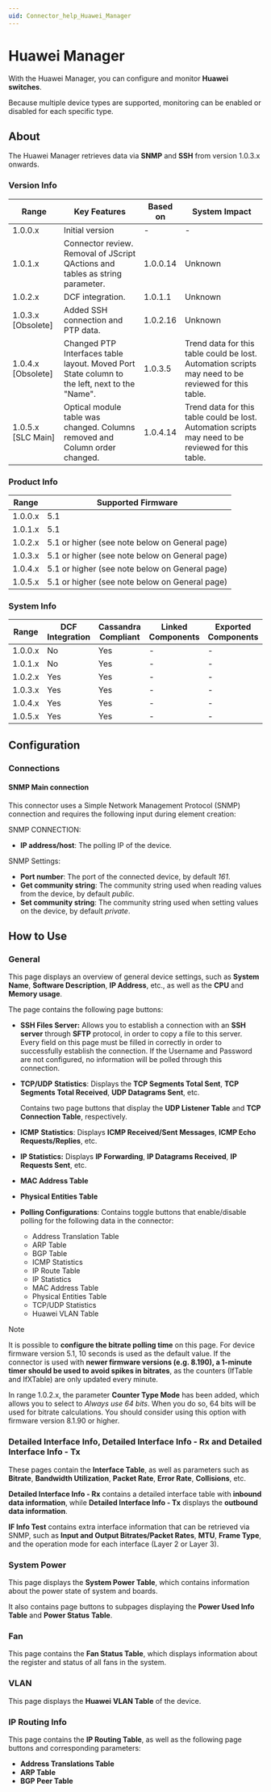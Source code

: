 ```yaml
---
uid: Connector_help_Huawei_Manager
---
```


# Huawei Manager

With the Huawei Manager, you can configure and monitor **Huawei switches**.

Because multiple device types are supported, monitoring can be enabled or disabled for each specific type.

## About

The Huawei Manager retrieves data via **SNMP** and **SSH** from version 1.0.3.x onwards.

### Version Info

| Range | Key Features | Based on | System Impact |
|--|--|--|--|
| 1.0.0.x | Initial version | - | - |
| 1.0.1.x | Connector review. Removal of JScript QActions and tables as string parameter. | 1.0.0.14 | Unknown |
| 1.0.2.x | DCF integration. | 1.0.1.1 | Unknown |
| 1.0.3.x [Obsolete] | Added SSH connection and PTP data. | 1.0.2.16 | Unknown |
| 1.0.4.x [Obsolete] | Changed PTP Interfaces table layout. Moved Port State column to the left, next to the "Name". | 1.0.3.5 | Trend data for this table could be lost. Automation scripts may need to be reviewed for this table. |
| 1.0.5.x [SLC Main] | Optical module table was changed. Columns removed and Column order changed. | 1.0.4.14 | Trend data for this table could be lost. Automation scripts may need to be reviewed for this table. |

### Product Info

| Range     | Supported Firmware                             |
|-----------|------------------------------------------------|
| 1.0.0.x   | 5.1                                            |
| 1.0.1.x   | 5.1                                            |
| 1.0.2.x   | 5.1 or higher (see note below on General page) |
| 1.0.3.x   | 5.1 or higher (see note below on General page) |
| 1.0.4.x   | 5.1 or higher (see note below on General page) |
| 1.0.5.x   | 5.1 or higher (see note below on General page) |

### System Info

| Range     | DCF Integration     | Cassandra Compliant     | Linked Components     | Exported Components     |
|-----------|---------------------|-------------------------|-----------------------|-------------------------|
| 1.0.0.x   | No                  | Yes                     | -                     | -                       |
| 1.0.1.x   | No                  | Yes                     | -                     | -                       |
| 1.0.2.x   | Yes                 | Yes                     | -                     | -                       |
| 1.0.3.x   | Yes                 | Yes                     | -                     | -                       |
| 1.0.4.x   | Yes                 | Yes                     | -                     | -                       |
| 1.0.5.x   | Yes                 | Yes                     | -                     | -                       |

## Configuration

### Connections

#### SNMP Main connection

This connector uses a Simple Network Management Protocol (SNMP) connection and requires the following input during element creation:

SNMP CONNECTION:

- **IP address/host**: The polling IP of the device.

SNMP Settings:

- **Port number**: The port of the connected device, by default *161*.
- **Get community string**: The community string used when reading values from the device, by default *public*.
- **Set community string**: The community string used when setting values on the device, by default *private*.

## How to Use

### General

This page displays an overview of general device settings, such as **System Name**, **Software Description**, **IP Address**, etc., as well as the **CPU** and **Memory usage**.

The page contains the following page buttons:

- **SSH Files Server:** Allows you to establish a connection with an **SSH server** through **SFTP** protocol, in order to copy a file to this server. Every field on this page must be filled in correctly in order to successfully establish the connection. If the Username and Password are not configured, no information will be polled through this connection.

- **TCP/UDP** **Statistics**: Displays the **TCP Segments Total Sent**, **TCP Segments Total Received**, **UDP Datagrams Sent**, etc.

  Contains two page buttons that display the **UDP Listener Table** and **TCP Connection Table**, respectively.

- **ICMP** **Statistics**: Displays **ICMP Received/Sent Messages**, **ICMP Echo Requests/Replies**, etc.

- **IP Statistics:** Displays **IP Forwarding**, **IP Datagrams Received**, **IP Requests Sent**, etc.

- **MAC Address Table**

- **Physical Entities Table**

- **Polling Configurations**: Contains toggle buttons that enable/disable polling for the following data in the connector:

  - Address Translation Table
  - ARP Table
  - BGP Table
  - ICMP Statistics
  - IP Route Table
  - IP Statistics
  - MAC Address Table
  - Physical Entities Table
  - TCP/UDP Statistics
  - Huawei VLAN Table

> [!NOTE]
> It is possible to **configure the bitrate polling time** on this page. For device firmware version 5.1, 10 seconds is used as the default value. If the connector is used with **newer firmware versions (e.g. 8.190), a 1-minute timer should be used to avoid spikes in bitrates**, as the counters (IfTable and IfXTable) are only updated every minute.
>
> In range 1.0.2.x, the parameter **Counter Type Mode** has been added, which allows you to select to *Always use 64 bits*. When you do so, 64 bits will be used for bitrate calculations. You should consider using this option with firmware version 8.1.90 or higher.

### Detailed Interface Info, Detailed Interface Info - Rx and Detailed Interface Info - Tx

These pages contain the **Interface Table**, as well as parameters such as **Bitrate**, **Bandwidth Utilization**, **Packet Rate**, **Error Rate**, **Collisions**, etc.

**Detailed Interface Info - Rx** contains a detailed interface table with **inbound data information**, while **Detailed Interface Info - Tx** displays the **outbound data information**.

**IF Info Test** contains extra interface information that can be retrieved via SNMP, such as **Input and Output Bitrates/Packet Rates**, **MTU**, **Frame Type**, and the operation mode for each interface (Layer 2 or Layer 3).

### System Power

This page displays the **System Power Table**, which contains information about the power state of system and boards.

It also contains page buttons to subpages displaying the **Power Used Info Table** and **Power Status** **Table**.

### Fan

This page contains the **Fan Status Table**, which displays information about the register and status of all fans in the system.

### VLAN

This page displays the **Huawei** **VLAN Table** of the device.

### IP Routing Info

This page contains the **IP Routing Table**, as well as the following page buttons and corresponding parameters:

- **Address Translations Table**
- **ARP Table**
- **BGP Peer Table**
